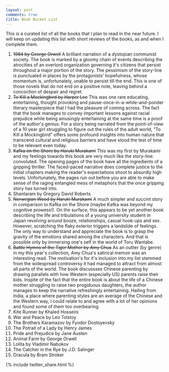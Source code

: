 ```yaml
---
layout: post
comments: true
title: Book Bucket List
---
```


<div class="message">
    This is a curated list of all the books that I plan to read in the near future. I will keep on updating this list with short reviews of the books, as and when I complete them.
</div>

1. <s>1984 by George Orwell</s>
	A brilliant narration of a dystopian communist society. The book is marked by a gloomy chain of events describing the atrocities of an overlord organization governing it's citizens that persist throughout a major portion of the story. The pessimism of the story-line is punctuated in places by the protagonists' hopefulness, whose momentum is, unfortunately, unable to persist till the end. This is one of those novels that do not end on a positive note, leaving behind a concoction of despair and regret.
2. <s>To Kill a Mockingbird by Harper Lee</s>
	This was one rare educating, entertaining, thought provoking and pause-once-in-a-while-and-ponder literary masterpiece that I had the pleasure of coming across. The fact that the book manages to convey important lessons against racial prejudice while being amusingly entertaining at the same time is a proof of the author's genius. For a story being narrated from the point-of-view of a 10 year girl struggling to figure out the rules of the adult world, "To Kill a Mockingbird" offers some profound insights into human nature that transcend cultural and religious barriers and have stood the test of time to be relevant even today.
3. <s>Kafka on the Shore by Haruki Murakami</s>
	This was my first by Murakami and my feelings towards this book are very much like the story-line: convoluted. The opening pages of the book have all the ingredients of a gripping thriller. The faced-paced narrative does complete justice to the initial chapters making the reader's expectations shoot to absurdly high levels. Unfortunately, the pages run out before you are able to make sense of the raging entangled mess of metaphors that the once gripping story has turned into.
4. Shantaram by Gregory David Roberts
5. <s>Norwegian Wood by Haruki Murakami</s>
	A much simpler and succint story in comparison to Kafka on the Shore (maybe Kafka was beyond my cognitive prowess!). On the surface, this appears to be yet another book describing the life and tribulations of a young university student in Japan revolving around booze, relationships, casual hook-ups and sex. However, scratching the flaky exterior triggers a landslide of feelings. The only way to understand and appreciate the book is to grasp the gravity of the emotions shared among the characters. And that is possible only by immersing one's self in the world of Toru Wantabe.
6. <s>Battle Hymns of the Tiger Mother by Amy Chua</s>
	As an outlier (by genre) in my this year's collection, Amy Chua's satirical memoir was an interesting read. The motivation's for it's inclusion into my list stemmed from the widespread controversy it had managed to attract from almost all parts of the world. The book discussses Chinese parenting by drawing parallels with how Western (especially US) parents raise their kids. Inspite of the fact that the entire book is about the life of a Chinese mother struggling to raise two progiduous daughters, the author manages to keep the narrative refreshingly entertaining. Hailing from India, a place where parenting styles are an average of the Chinese and the Western way, I could relate to and agree with a lot of her opinions and found some of them too overbearing. 
7. Kite Runner by Khaled Hosseini
8. War and Peace by Leo Tolstoy
9. The Brothers Karamazov by Fyodor Dostoyevsky
10. The Potrait of a Lady by Henry James
11. Pride and Prejudice by Jane Austen
12. Animal Farm by George Orwell
13. Lolita by Vladimir Nabokov
14. The Catcher in the Rye by J.D. Salinger
15. Dracula by Bram Stroker

{% include twitter_share.html %}
